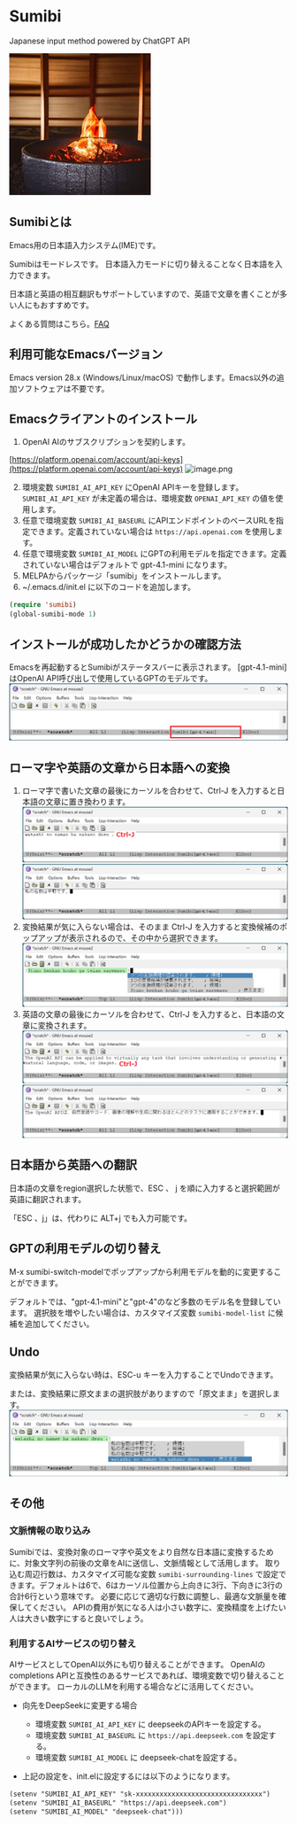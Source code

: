 # Sumibi

Japanese input method powered by ChatGPT API

![image.png](./images/sumibi_image.jpg)

## Sumibiとは

Emacs用の日本語入力システム(IME)です。

Sumibiはモードレスです。
日本語入力モードに切り替えることなく日本語を入力できます。

日本語と英語の相互翻訳もサポートしていますので、英語で文章を書くことが多い人にもおすすめです。

よくある質問はこちら。[FAQ](FAQ.md)

## 利用可能なEmacsバージョン

Emacs version 28.x (Windows/Linux/macOS) で動作します。Emacs以外の追加ソフトウェアは不要です。

## Emacsクライアントのインストール

1. OpenAI AIのサブスクリプションを契約します。

[https://platform.openai.com/account/api-keys](https://platform.openai.com/account/api-keys)
![image.png](./images/img_8.png)

2. 環境変数 `SUMIBI_AI_API_KEY` にOpenAI APIキーを登録します。`SUMIBI_AI_API_KEY` が未定義の場合は、環境変数 `OPENAI_API_KEY` の値を使用します。
3. 任意で環境変数 `SUMIBI_AI_BASEURL` にAPIエンドポイントのベースURLを指定できます。定義されていない場合は `https://api.openai.com` を使用します。
3. 任意で環境変数 `SUMIBI_AI_MODEL` にGPTの利用モデルを指定できます。定義されていない場合はデフォルトで gpt-4.1-mini になります。
4. MELPAからパッケージ「sumibi」をインストールします。
5. \~/.emacs.d/init.el に以下のコードを追加します。

```lisp
(require 'sumibi)
(global-sumibi-mode 1)
```

## インストールが成功したかどうかの確認方法

Emacsを再起動するとSumibiがステータスバーに表示されます。
[gpt-4.1-mini] はOpenAI API呼び出しで使用しているGPTのモデルです。
![image.png](./images/img_9.png)

## ローマ字や英語の文章から日本語への変換

1. ローマ字で書いた文章の最後にカーソルを合わせて、Ctrl-J を入力すると日本語の文章に置き換わります。
    ![image.png](./images/img_15.png)
    ![image.png](./images/img_16.png)
2. 変換結果が気に入らない場合は、そのまま Ctrl-J を入力すると変換候補のポップアップが表示されるので、その中から選択できます。
    ![image.png](./images/img_11.png)
3. 英語の文章の最後にカーソルを合わせて、Ctrl-J を入力すると、日本語の文章に変換されます。
    ![image.png](./images/img_13.png)
    ![image.png](./images/img_14.png)

## 日本語から英語への翻訳

日本語の文章をregion選択した状態で、ESC 、 j を順に入力すると選択範囲が英語に翻訳されます。

「ESC 、j」は、代わりに ALT+j でも入力可能です。

## GPTの利用モデルの切り替え

M-x sumibi-switch-modelでポップアップから利用モデルを動的に変更することができます。

デフォルトでは、"gpt-4.1-mini"と"gpt-4"のなど多数のモデル名を登録しています。
選択肢を増やしたい場合は、カスタマイズ変数 `sumibi-model-list` に候補を追加してください。

## Undo

変換結果が気に入らない時は、ESC-u キーを入力することでUndoできます。

または、変換結果に原文ままの選択肢がありますので「原文まま」を選択します。
![image.png](./images/img_10.png)

## その他

### 文脈情報の取り込み

Sumibiでは、変換対象のローマ字や英文をより自然な日本語に変換するために、対象文字列の前後の文章をAIに送信し、文脈情報として活用します。
取り込む周辺行数は、カスタマイズ可能な変数 `sumibi-surrounding-lines` で設定できます。デフォルトは6で、6はカーソル位置から上向きに3行、下向きに3行の合計6行という意味です。
必要に応じて適切な行数に調整し、最適な文脈量を確保してください。
APIの費用が気になる人は小さい数字に、変換精度を上げたい人は大きい数字にすると良いでしょう。

### 利用するAIサービスの切り替え

AIサービスとしてOpenAI以外にも切り替えることができます。
OpenAIのcompletions APIと互換性のあるサービスであれば、環境変数で切り替えることができます。
ローカルのLLMを利用する場合などに活用してください。

- 向先をDeepSeekに変更する場合

  - 環境変数 `SUMIBI_AI_API_KEY` に deepseekのAPIキーを設定する。
  - 環境変数 `SUMIBI_AI_BASEURL` に `https://api.deepseek.com` を設定する。
  - 環境変数 `SUMIBI_AI_MODEL` に deepseek-chatを設定する。

- 上記の設定を、init.elに設定するには以下のようになります。

```
(setenv "SUMIBI_AI_API_KEY" "sk-xxxxxxxxxxxxxxxxxxxxxxxxxxxxxxxx")
(setenv "SUMIBI_AI_BASEURL" "https://api.deepseek.com")
(setenv "SUMIBI_AI_MODEL" "deepseek-chat")))
```
